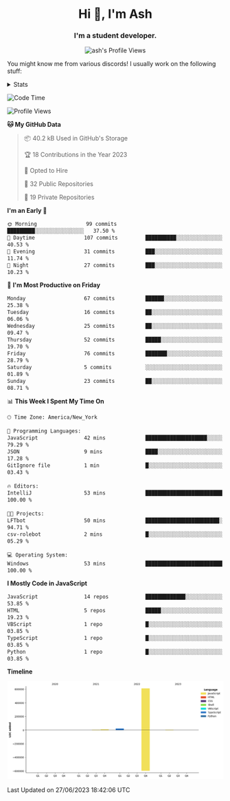 <h1 align="center">Hi 👋, I'm Ash</h1>
<h3 align="center">I'm a student developer. </h3>
<p align="center"> <img src="https://komarev.com/ghpvc/?username=ash-development" alt="ash's Profile Views" /></p>
<p>You might know me from various discords!
I usually work on the following stuff: </p>

<!-- [htmljourney](https://github.com/ash-development/htmljourney/) - My project about learning the ins and outs of web development. Blogged by me on [DEV.to](https://dev.to/killua/series/10106).An aspiring developer -->

<details>
 <summary>Stats</summary><br>
<p>&nbsp;<a href="https://github.com/anuraghazra/github-readme-stats"><img align="center" src="https://github-readme-stats.vercel.app/api?username=ash-development&show_icons=true&count_private=true&theme=dracula" /></a></p>
<p>&nbsp;<a href="https://github.com/ryo-ma/github-profile-trophy"><img align="center" src="https://github-profile-trophy.vercel.app/?username=ash-development&theme=dracula&margin-w=15&margin-h=15&column=4" /></a></p>
</details>
 
<!--START_SECTION:waka-->
![Code Time](http://img.shields.io/badge/Code%20Time-3%20hrs%2038%20mins-blue)

![Profile Views](http://img.shields.io/badge/Profile%20Views-0-blue)

**🐱 My GitHub Data** 

> 📦 40.2 kB Used in GitHub's Storage 
 > 
> 🏆 18 Contributions in the Year 2023
 > 
> 💼 Opted to Hire
 > 
> 📜 32 Public Repositories 
 > 
> 🔑 19 Private Repositories 
 > 
**I'm an Early 🐤** 

```text
🌞 Morning                99 commits          █████████░░░░░░░░░░░░░░░░   37.50 % 
🌆 Daytime                107 commits         ██████████░░░░░░░░░░░░░░░   40.53 % 
🌃 Evening                31 commits          ███░░░░░░░░░░░░░░░░░░░░░░   11.74 % 
🌙 Night                  27 commits          ███░░░░░░░░░░░░░░░░░░░░░░   10.23 % 
```
📅 **I'm Most Productive on Friday** 

```text
Monday                   67 commits          ██████░░░░░░░░░░░░░░░░░░░   25.38 % 
Tuesday                  16 commits          ██░░░░░░░░░░░░░░░░░░░░░░░   06.06 % 
Wednesday                25 commits          ██░░░░░░░░░░░░░░░░░░░░░░░   09.47 % 
Thursday                 52 commits          █████░░░░░░░░░░░░░░░░░░░░   19.70 % 
Friday                   76 commits          ███████░░░░░░░░░░░░░░░░░░   28.79 % 
Saturday                 5 commits           ░░░░░░░░░░░░░░░░░░░░░░░░░   01.89 % 
Sunday                   23 commits          ██░░░░░░░░░░░░░░░░░░░░░░░   08.71 % 
```


📊 **This Week I Spent My Time On** 

```text
🕑︎ Time Zone: America/New_York

💬 Programming Languages: 
JavaScript               42 mins             ████████████████████░░░░░   79.29 % 
JSON                     9 mins              ████░░░░░░░░░░░░░░░░░░░░░   17.28 % 
GitIgnore file           1 min               █░░░░░░░░░░░░░░░░░░░░░░░░   03.43 % 

🔥 Editors: 
IntelliJ                 53 mins             █████████████████████████   100.00 % 

🐱‍💻 Projects: 
LFTbot                   50 mins             ████████████████████████░   94.71 % 
csv-rolebot              2 mins              █░░░░░░░░░░░░░░░░░░░░░░░░   05.29 % 

💻 Operating System: 
Windows                  53 mins             █████████████████████████   100.00 % 
```

**I Mostly Code in JavaScript** 

```text
JavaScript               14 repos            █████████████░░░░░░░░░░░░   53.85 % 
HTML                     5 repos             █████░░░░░░░░░░░░░░░░░░░░   19.23 % 
VBScript                 1 repo              █░░░░░░░░░░░░░░░░░░░░░░░░   03.85 % 
TypeScript               1 repo              █░░░░░░░░░░░░░░░░░░░░░░░░   03.85 % 
Python                   1 repo              █░░░░░░░░░░░░░░░░░░░░░░░░   03.85 % 
```



**Timeline**

![Lines of Code chart](https://raw.githubusercontent.com/ash-development/ash-development/main/assets/bar_graph.png)


 Last Updated on 27/06/2023 18:42:06 UTC
<!--END_SECTION:waka-->
</details>
